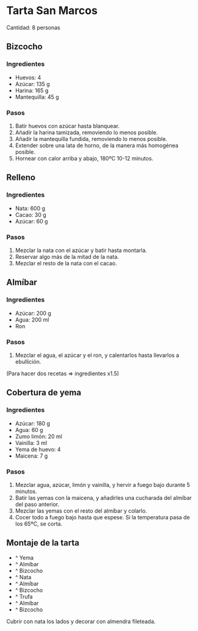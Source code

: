 # Tarta San Marcos

Cantidad: 8 personas

## Bizcocho

### Ingredientes

- Huevos: 4
- Azúcar: 135 g
- Harina: 165 g
- Mantequilla: 45 g

### Pasos

1. Batir huevos con azúcar hasta blanquear.
2. Añadir la harina tamizada, removiendo lo menos posible.
3. Añadir la mantequilla fundida, removiendo lo menos posible.
4. Extender sobre una lata de horno, de la manera más homogénea posible.
5. Hornear con calor arriba y abajo, 180ºC 10-12 minutos.

## Relleno

### Ingredientes

- Nata: 600 g
- Cacao: 30 g
- Azúcar: 60 g

### Pasos

1. Mezclar la nata con el azúcar y batir hasta montarla.
2. Reservar algo más de la mitad de la nata.
3. Mezclar el resto de la nata con el cacao.

## Almíbar

### Ingredientes

- Azúcar: 200 g
- Agua: 200 ml
- Ron

### Pasos

1. Mezclar el agua, el azúcar y el ron, y calentarlos hasta llevarlos a ebullición.

(Para hacer dos recetas => ingredientes x1.5)

## Cobertura de yema

### Ingredientes

- Azúcar: 180 g
- Agua: 60 g
- Zumo limón: 20 ml
- Vainilla: 3 ml
- Yema de huevo: 4
- Maicena: 7 g

### Pasos

1. Mezclar agua, azúcar, limón y vainilla, y hervir a fuego bajo durante 5 minutos.
2. Batir las yemas con la maicena, y añadirles una cucharada del almíbar del paso anterior.
3. Mezclar las yemas con el resto del almíbar y colarlo.
4. Cocer todo a fuego bajo hasta que espese. Si la temperatura pasa de los 65ºC, se corta.

## Montaje de la tarta

- ^ Yema
- ^ Almíbar
- ^ Bizcocho
- ^ Nata
- ^ Almíbar
- ^ Bizcocho
- ^ Trufa
- ^ Almíbar
- ^ Bizcocho

Cubrir con nata los lados y decorar con almendra fileteada.

